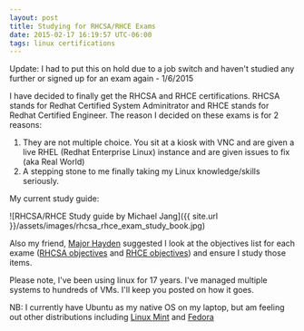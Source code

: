 ```yaml
---
layout: post
title: Studying for RHCSA/RHCE Exams
date: 2015-02-17 16:19:57 UTC-06:00
tags: linux certifications
---
```


Update: I had to put this on hold due to a job switch and haven't studied any further or signed up for an exam again - 1/6/2015

I have decided to finally get the RHCSA and RHCE certifications.  RHCSA stands for Redhat Certified System Adminitrator and RHCE stands for Redhat Certified Engineer.  The reason I decided on these exams is for 2 reasons:

1. They are not multiple choice.  You sit at a kiosk with VNC and are given a live RHEL (Redhat Enterprise Linux) instance and are given issues to fix (aka Real World)
1. A stepping stone to me finally taking my Linux knowledge/skills seriously.

My current study guide:

![RHCSA/RHCE Study guide by Michael Jang]({{ site.url }}/assets/images/rhcsa_rhce_exam_study_book.jpg)

Also my friend, [Major Hayden](https://major.io) suggested I look at the objectives list for each exame ([RHCSA objectives](http://www.redhat.com/en/files/resources/en-rhtr-ex200-rhel-6-exam-objectives-12244737.pdf) and [RHCE objectives](http://www.redhat.com/en/files/resources/en-rhtr-ex300-rhel-6-exam-objectives-0000000.pdf)) and ensure I study those items.

Please note, I've been using linux for 17 years.  I've managed multiple systems to hundreds of VMs.  I'll keep you posted on how it goes.

NB: I currently have Ubuntu as my native OS on my laptop, but am feeling out other distributions including [Linux Mint](http://www.linuxmint.com/) and [Fedora](https://getfedora.org/)
